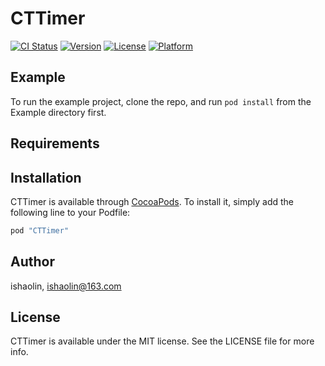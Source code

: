 # CTTimer

[![CI Status](http://img.shields.io/travis/ishaolin/CTTimer.svg?style=flat)](https://travis-ci.org/ishaolin/CTTimer)
[![Version](https://img.shields.io/cocoapods/v/CTTimer.svg?style=flat)](http://cocoapods.org/pods/CTTimer)
[![License](https://img.shields.io/cocoapods/l/CTTimer.svg?style=flat)](http://cocoapods.org/pods/CTTimer)
[![Platform](https://img.shields.io/cocoapods/p/CTTimer.svg?style=flat)](http://cocoapods.org/pods/CTTimer)

## Example

To run the example project, clone the repo, and run `pod install` from the Example directory first.

## Requirements

## Installation

CTTimer is available through [CocoaPods](http://cocoapods.org). To install
it, simply add the following line to your Podfile:

```ruby
pod "CTTimer"
```

## Author

ishaolin, ishaolin@163.com

## License

CTTimer is available under the MIT license. See the LICENSE file for more info.
